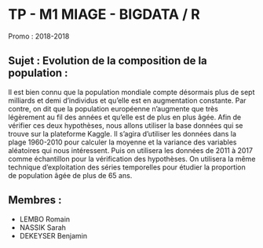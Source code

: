# TP - M1 MIAGE - BIGDATA / R
Promo : 2018-2018

## Sujet : Evolution de la composition de la population :
Il est bien connu que la population mondiale compte désormais plus de sept milliards et demi d’individus et qu’elle est en augmentation constante. Par contre, on dit que la population européenne n’augmente que très légèrement au fil des années et qu’elle est de plus en plus âgée. Afin de vérifier ces deux hypothèses, nous allons utiliser la base données qui se trouve sur la plateforme Kaggle. Il s’agira d’utiliser les données dans la plage 1960-2010 pour calculer la moyenne et la variance des variables aléatoires qui nous intéressent. Puis on utilisera les données de 2011 à 2017 comme échantillon pour la vérification des hypothèses. On utilisera la même technique d’exploitation des séries temporelles pour étudier la proportion de population âgée de plus de 65 ans.

## Membres : 
- LEMBO Romain
- NASSIK Sarah
- DEKEYSER Benjamin
